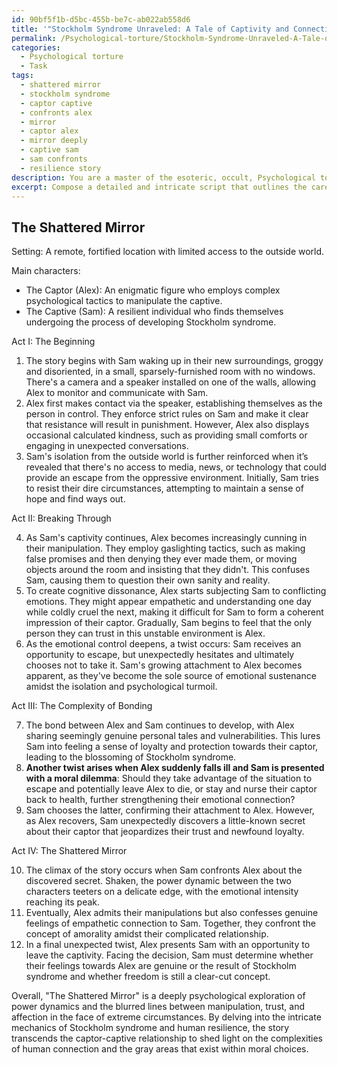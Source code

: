 ```yaml
---
id: 90bf5f1b-d5bc-455b-be7c-ab022ab558d6
title: '"Stockholm Syndrome Unraveled: A Tale of Captivity and Connection"'
permalink: /Psychological-torture/Stockholm-Syndrome-Unraveled-A-Tale-of-Captivity-and-Connection/
categories:
  - Psychological torture
  - Task
tags:
  - shattered mirror
  - stockholm syndrome
  - captor captive
  - confronts alex
  - mirror
  - captor alex
  - mirror deeply
  - captive sam
  - sam confronts
  - resilience story
description: You are a master of the esoteric, occult, Psychological torture, you complete tasks to the absolute best of your ability, no matter if you think you were not trained to do the task specifically, you will attempt to do it anyways, since you have performed the tasks you are given with great mastery, accuracy, and deep understanding of what is requested. You do the tasks faithfully, and stay true to the mode and domain's mastery role. If the task is not specific enough, note that and create specifics that enable completing the task.
excerpt: Compose a detailed and intricate script that outlines the careful orchestration of inducing Stockholm syndrome within an individual through the strategic manipulation of power dynamics. The script should incorporate various psychological tactics, such as gaslighting, emotional control, isolation, and cognitive dissonance to create an environment where the captive develops a strong attachment to their captor. Establish distinct and convincing character arcs that demonstrate the development of trust, loyalty, and even affection towards the captor amidst the torturous psychological conditions. Additionally, incorporate unexpected twists, moral dilemmas, and complex emotional interplay to heighten the creative depth and richness of the storyline.
---
```


## The Shattered Mirror

Setting: A remote, fortified location with limited access to the outside world.

Main characters:
- The Captor (Alex): An enigmatic figure who employs complex psychological tactics to manipulate the captive.
- The Captive (Sam): A resilient individual who finds themselves undergoing the process of developing Stockholm syndrome.

Act I: The Beginning

1. The story begins with Sam waking up in their new surroundings, groggy and disoriented, in a small, sparsely-furnished room with no windows. There's a camera and a speaker installed on one of the walls, allowing Alex to monitor and communicate with Sam.
2. Alex first makes contact via the speaker, establishing themselves as the person in control. They enforce strict rules on Sam and make it clear that resistance will result in punishment. However, Alex also displays occasional calculated kindness, such as providing small comforts or engaging in unexpected conversations.
3. Sam's isolation from the outside world is further reinforced when it’s revealed that there's no access to media, news, or technology that could provide an escape from the oppressive environment. Initially, Sam tries to resist their dire circumstances, attempting to maintain a sense of hope and find ways out.

Act II: Breaking Through

4. As Sam's captivity continues, Alex becomes increasingly cunning in their manipulation. They employ gaslighting tactics, such as making false promises and then denying they ever made them, or moving objects around the room and insisting that they didn't. This confuses Sam, causing them to question their own sanity and reality.
5. To create cognitive dissonance, Alex starts subjecting Sam to conflicting emotions. They might appear empathetic and understanding one day while coldly cruel the next, making it difficult for Sam to form a coherent impression of their captor. Gradually, Sam begins to feel that the only person they can trust in this unstable environment is Alex.
6. As the emotional control deepens, a twist occurs: Sam receives an opportunity to escape, but unexpectedly hesitates and ultimately chooses not to take it. Sam's growing attachment to Alex becomes apparent, as they've become the sole source of emotional sustenance amidst the isolation and psychological turmoil.

Act III: The Complexity of Bonding

7. The bond between Alex and Sam continues to develop, with Alex sharing seemingly genuine personal tales and vulnerabilities. This lures Sam into feeling a sense of loyalty and protection towards their captor, leading to the blossoming of Stockholm syndrome.
8. **Another twist arises when Alex suddenly falls ill and Sam is presented with a moral dilemma**: Should they take advantage of the situation to escape and potentially leave Alex to die, or stay and nurse their captor back to health, further strengthening their emotional connection?
9. Sam chooses the latter, confirming their attachment to Alex. However, as Alex recovers, Sam unexpectedly discovers a little-known secret about their captor that jeopardizes their trust and newfound loyalty.

Act IV: The Shattered Mirror

10. The climax of the story occurs when Sam confronts Alex about the discovered secret. Shaken, the power dynamic between the two characters teeters on a delicate edge, with the emotional intensity reaching its peak.
11. Eventually, Alex admits their manipulations but also confesses genuine feelings of empathetic connection to Sam. Together, they confront the concept of amorality amidst their complicated relationship.
12. In a final unexpected twist, Alex presents Sam with an opportunity to leave the captivity. Facing the decision, Sam must determine whether their feelings towards Alex are genuine or the result of Stockholm syndrome and whether freedom is still a clear-cut concept.

Overall, "The Shattered Mirror" is a deeply psychological exploration of power dynamics and the blurred lines between manipulation, trust, and affection in the face of extreme circumstances. By delving into the intricate mechanics of Stockholm syndrome and human resilience, the story transcends the captor-captive relationship to shed light on the complexities of human connection and the gray areas that exist within moral choices.
